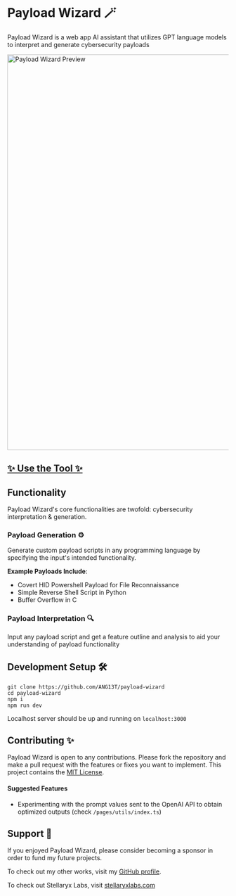 # Payload Wizard 🪄
Payload Wizard is a web app AI assistant that utilizes GPT language models to interpret and generate cybersecurity payloads

<img src="https://github.com/ANG13T/payload-wizard/blob/main/public/preview.png" alt="Payload Wizard Preview" width="900"/>


## [✨ Use the Tool ✨](https://payload-wizard.vercel.app/)

## Functionality
Payload Wizard's core functionalities are twofold: cybersecurity interpretation & generation. 

### Payload Generation ⚙️
Generate custom payload scripts in any programming language by specifying the input's intended functionality.

**Example Payloads Include**:
- Covert HID Powershell Payload for File Reconnaissance 
- Simple Reverse Shell Script in Python
- Buffer Overflow in C

### Payload Interpretation 🔍
Input any payload script and get a feature outline and analysis to aid your understanding of payload functionality

## Development Setup 🛠
```
git clone https://github.com/ANG13T/payload-wizard
cd payload-wizard
npm i
npm run dev
```
Localhost server should be up and running on `localhost:3000`

## Contributing ✨
Payload Wizard is open to any contributions. Please fork the repository and make a pull request with the features or fixes you want to implement.
This project contains the [MIT License](https://github.com/ANG13T/payload-wizard/blob/main/LICENSE).

#### Suggested Features
- Experimenting with the prompt values sent to the OpenAI API to obtain optimized outputs (check `/pages/utils/index.ts`) 

## Support 💜
If you enjoyed Payload Wizard, please consider becoming a sponsor in order to fund my future projects.

To check out my other works, visit my [GitHub profile](github.com/ANG13T).

To check out Stellaryx Labs, visit [stellaryxlabs.com](stellaryxlabs.com)
